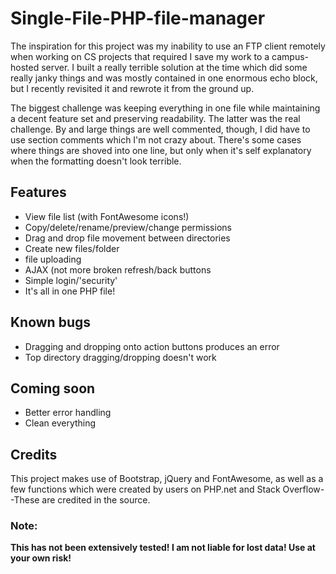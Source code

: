 <h1>Single-File-PHP-file-manager</h1>

The inspiration for this project was my inability to use an FTP client remotely when working on CS projects that required I save my work to a campus-hosted server. I built a really terrible solution at the time which did some really janky things and was mostly contained in one enormous echo block, but I recently revisited it and rewrote it from the ground up. 

The biggest challenge was keeping everything in one file while maintaining a decent feature set and preserving readability. The latter was the real challenge. By and large things are well commented, though, I did have to use section comments which I'm not crazy about. There's some cases where things are shoved into one line, but only when it's self explanatory when the formatting doesn't look terrible.

<h2>Features</h2>
<ul>
  <li>View file list (with FontAwesome icons!)</li>
  <li>Copy/delete/rename/preview/change permissions</li>
  <li>Drag and drop file movement between directories</li>
  <li>Create new files/folder</li>
  <li>file uploading</li>
  <li>AJAX (not more broken refresh/back buttons</li>
  <li>Simple login/'security'</li>
  <li>It's all in one PHP file!</li>
</ul>

<h2>Known bugs</h2>
<ul>
  <li>Dragging and dropping onto action buttons produces an error</li>
  <li>Top directory dragging/dropping doesn't work</li>
</ul>

<h2>Coming soon</h2>
<ul>
  <li>Better error handling</li>
  <li>Clean everything</li>
</ul>

<h2>Credits</h2>
This project makes use of Bootstrap, jQuery and FontAwesome, as well as a few functions which were created by users on PHP.net and Stack Overflow--These are credited in the source.

<h3>Note:</h3>
<strong>This has not been extensively tested! I am not liable for lost data! Use at your own risk!</strong>
